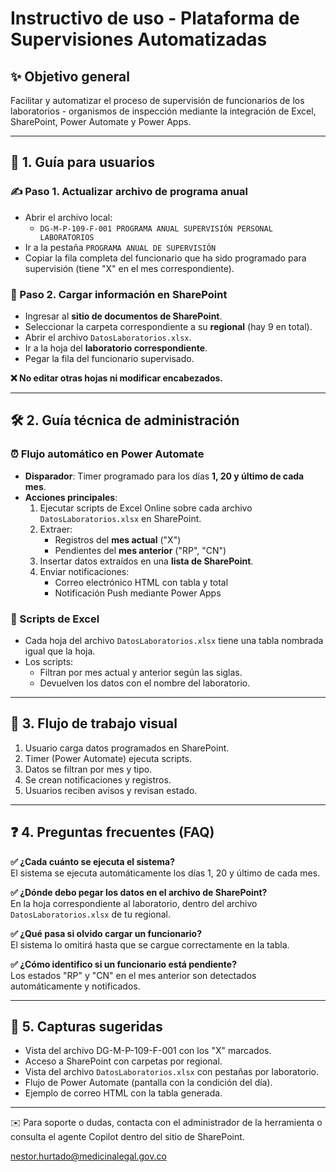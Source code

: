 
# Instructivo de uso - Plataforma de Supervisiones Automatizadas

## ✨ Objetivo general

Facilitar y automatizar el proceso de supervisión de funcionarios de los laboratorios - organismos de inspección mediante la integración de Excel, SharePoint, Power Automate y Power Apps.

---

## 📄 1. Guía para usuarios

### ✍️ Paso 1. Actualizar archivo de programa anual

- Abrir el archivo local:
  - `DG-M-P-109-F-001 PROGRAMA ANUAL SUPERVISIÓN PERSONAL LABORATORIOS`
- Ir a la pestaña `PROGRAMA ANUAL DE SUPERVISIÓN`
- Copiar la fila completa del funcionario que ha sido programado para supervisión (tiene "X" en el mes correspondiente).

### 📁 Paso 2. Cargar información en SharePoint

- Ingresar al **sitio de documentos de SharePoint**.
- Seleccionar la carpeta correspondiente a su **regional** (hay 9 en total).
- Abrir el archivo `DatosLaboratorios.xlsx`.
- Ir a la hoja del **laboratorio correspondiente**.
- Pegar la fila del funcionario supervisado.

**❌ No editar otras hojas ni modificar encabezados.**

---

## 🛠️ 2. Guía técnica de administración

### ⏰ Flujo automático en Power Automate

- **Disparador**: Timer programado para los días **1, 20 y último de cada mes**.
- **Acciones principales**:
  1. Ejecutar scripts de Excel Online sobre cada archivo `DatosLaboratorios.xlsx` en SharePoint.
  2. Extraer:
     - Registros del **mes actual** ("X")
     - Pendientes del **mes anterior** ("RP", "CN")
  3. Insertar datos extraídos en una **lista de SharePoint**.
  4. Enviar notificaciones:
     - Correo electrónico HTML con tabla y total
     - Notificación Push mediante Power Apps

### 🔮 Scripts de Excel

- Cada hoja del archivo `DatosLaboratorios.xlsx` tiene una tabla nombrada igual que la hoja.
- Los scripts:
  - Filtran por mes actual y anterior según las siglas.
  - Devuelven los datos con el nombre del laboratorio.

---

## 🚀 3. Flujo de trabajo visual

1. Usuario carga datos programados en SharePoint.
2. Timer (Power Automate) ejecuta scripts.
3. Datos se filtran por mes y tipo.
4. Se crean notificaciones y registros.
5. Usuarios reciben avisos y revisan estado.

---

## ❓ 4. Preguntas frecuentes (FAQ)

**✅ ¿Cada cuánto se ejecuta el sistema?**  
El sistema se ejecuta automáticamente los días 1, 20 y último de cada mes.

**✅ ¿Dónde debo pegar los datos en el archivo de SharePoint?**  
En la hoja correspondiente al laboratorio, dentro del archivo `DatosLaboratorios.xlsx` de tu regional.

**✅ ¿Qué pasa si olvido cargar un funcionario?**  
El sistema lo omitirá hasta que se cargue correctamente en la tabla.

**✅ ¿Cómo identifico si un funcionario está pendiente?**  
Los estados "RP" y "CN" en el mes anterior son detectados automáticamente y notificados.

---

## 📸 5. Capturas sugeridas

- Vista del archivo DG-M-P-109-F-001 con los "X" marcados.
- Acceso a SharePoint con carpetas por regional.
- Vista del archivo `DatosLaboratorios.xlsx` con pestañas por laboratorio.
- Flujo de Power Automate (pantalla con la condición del día).
- Ejemplo de correo HTML con la tabla generada.

---

✉️ Para soporte o dudas, contacta con el administrador de la herramienta o consulta el agente Copilot dentro del sitio de SharePoint.

nestor.hurtado@medicinalegal.gov.co
